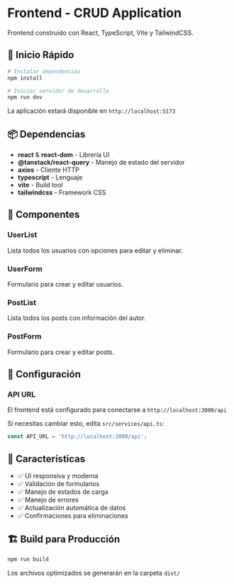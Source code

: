 # Frontend - CRUD Application

Frontend construido con React, TypeScript, Vite y TailwindCSS.

## 🚀 Inicio Rápido

```powershell
# Instalar dependencias
npm install

# Iniciar servidor de desarrollo
npm run dev
```

La aplicación estará disponible en `http://localhost:5173`

## 📦 Dependencias

- **react** & **react-dom** - Librería UI
- **@tanstack/react-query** - Manejo de estado del servidor
- **axios** - Cliente HTTP
- **typescript** - Lenguaje
- **vite** - Build tool
- **tailwindcss** - Framework CSS

## 🎨 Componentes

### UserList
Lista todos los usuarios con opciones para editar y eliminar.

### UserForm
Formulario para crear y editar usuarios.

### PostList
Lista todos los posts con información del autor.

### PostForm
Formulario para crear y editar posts.

## 🔧 Configuración

### API URL

El frontend está configurado para conectarse a `http://localhost:3000/api`

Si necesitas cambiar esto, edita `src/services/api.ts`:

```typescript
const API_URL = 'http://localhost:3000/api';
```

## 🎯 Características

- ✅ UI responsiva y moderna
- ✅ Validación de formularios
- ✅ Manejo de estados de carga
- ✅ Manejo de errores
- ✅ Actualización automática de datos
- ✅ Confirmaciones para eliminaciones

## 🏗️ Build para Producción

```powershell
npm run build
```

Los archivos optimizados se generarán en la carpeta `dist/`
